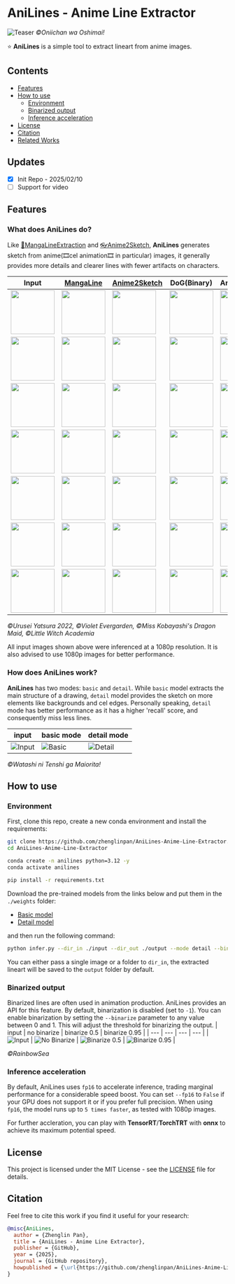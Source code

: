 # AniLines - Anime Line Extractor

![Teaser](./assets/gifs/teaser.gif)
*©Oniichan wa Oshimai!*

⭐ **AniLines** is a simple tool to extract lineart from anime images. 

## Contents
- [Features](#features)
- [How to use](#how-to-use)
  - [Environment](#environment)
  - [Binarized output](#Binarization)
  - [Inference acceleration](#inference-acceleration)
- [License](#license)
- [Citation](#citation)
- [Related Works](#related-works)


## Updates
- [x] Init Repo - 2025/02/10
- [ ] Support for video

## Features
### What does AniLines do?

Like [🚀MangaLineExtraction](https://github.com/ljsabc/MangaLineExtraction_PyTorch) and [👓Anime2Sketch](https://github.com/Mukosame/Anime2Sketch), **AniLines** generates sketch from anime(🎞️cel animation🎞️ in particular) images, it generally provides more details and clearer lines with fewer artifacts on characters. 

| Input | [MangaLine](https://github.com/ljsabc/MangaLineExtraction_PyTorch) | [Anime2Sketch](https://github.com/Mukosame/Anime2Sketch) | DoG(Binary) | AniLines(Basic) | AniLines(Detail) |
| --- | --- | --- | --- | --- | --- |
| <img src="./assets/imgs/input/img1.jpg" width="100"/> | <img src="./assets/imgs/mangaline/img1.jpg" width="100"/> | <img src="./assets/imgs/anime2sketch/img1.jpg" width="100"/> | <img src="./assets/imgs/dog/img1.jpg" width="100"/> | <img src="./assets/imgs/anilines_basic/img1.jpg" width="100"/> | <img src="./assets/imgs/anilines_detail/img1.jpg" width="100"/> |
| <img src="./assets/imgs/input/img2.jpg" width="100"/> | <img src="./assets/imgs/mangaline/img2.jpg" width="100"/> | <img src="./assets/imgs/anime2sketch/img2.jpg" width="100"/> | <img src="./assets/imgs/dog/img2.jpg" width="100"/> | <img src="./assets/imgs/anilines_basic/img2.jpg" width="100"/> | <img src="./assets/imgs/anilines_detail/img2.jpg" width="100"/> |
| <img src="./assets/imgs/input/img4.jpg" width="100"/> | <img src="./assets/imgs/mangaline/img4.jpg" width="100"/> | <img src="./assets/imgs/anime2sketch/img4.jpg" width="100"/> | <img src="./assets/imgs/dog/img4.jpg" width="100"/> | <img src="./assets/imgs/anilines_basic/img4.jpg" width="100"/> | <img src="./assets/imgs/anilines_detail/img4.jpg" width="100"/> |
| <img src="./assets/imgs/input/img6.jpg" width="100"/> | <img src="./assets/imgs/mangaline/img6.jpg" width="100"/> | <img src="./assets/imgs/anime2sketch/img6.jpg" width="100"/> | <img src="./assets/imgs/dog/img6.jpg" width="100"/> | <img src="./assets/imgs/anilines_basic/img6.jpg" width="100"/> | <img src="./assets/imgs/anilines_detail/img6.jpg" width="100"/> |
| <img src="./assets/imgs/input/img7.jpg" width="100"/> | <img src="./assets/imgs/mangaline/img7.jpg" width="100"/> | <img src="./assets/imgs/anime2sketch/img7.jpg" width="100"/> | <img src="./assets/imgs/dog/img7.jpg" width="100"/> | <img src="./assets/imgs/anilines_basic/img7.jpg" width="100"/> | <img src="./assets/imgs/anilines_detail/img7.jpg" width="100"/> |
| <img src="./assets/imgs/input/img8.jpg" width="100"/> | <img src="./assets/imgs/mangaline/img8.jpg" width="100"/> | <img src="./assets/imgs/anime2sketch/img8.jpg" width="100"/> | <img src="./assets/imgs/dog/img8.jpg" width="100"/> | <img src="./assets/imgs/anilines_basic/img8.jpg" width="100"/> | <img src="./assets/imgs/anilines_detail/img8.jpg" width="100"/> |
| <img src="./assets/imgs/input/img9.jpg" width="100"/> | <img src="./assets/imgs/mangaline/img9.jpg" width="100"/> | <img src="./assets/imgs/anime2sketch/img9.jpg" width="100"/> | <img src="./assets/imgs/dog/img9.jpg" width="100"/> | <img src="./assets/imgs/anilines_basic/img9.jpg" width="100"/> | <img src="./assets/imgs/anilines_detail/img9.jpg" width="100"/> |


*©Urusei Yatsura 2022, ©Violet Evergarden, ©Miss Kobayashi's Dragon Maid, ©Little Witch Academia*

All input images shown above were inferenced at a 1080p resolution. It is also advised to use 1080p images for better performance.

### How does AniLines work?

**AniLines** has two modes: `basic` and `detail`. While `basic` model extracts the main structure of a drawing, `detail` model provides the sketch on more elements like backgrounds and cel edges. Personally speaking, `detail` mode has better performance as it has a higher 'recall' score, and consequently miss less lines.

| input | basic mode | detail mode |
| --- | --- | --- |
| ![Input](./assets/imgs/input/img3.jpg) | ![Basic](./assets/imgs/anilines_basic/img3.jpg) | ![Detail](./assets/imgs/anilines_detail/img3.jpg) |

*©Watashi ni Tenshi ga Maiorita!*


## How to use
### Environment

First, clone this repo, create a new conda environment and install the requirements:

```bash
git clone https://github.com/zhenglinpan/AniLines-Anime-Line-Extractor.git
cd AniLines-Anime-Line-Extractor

conda create -n anilines python=3.12 -y
conda activate anilines

pip install -r requirements.txt
```

Download the pre-trained models from the links below and put them in the `./weights` folder:
- [Basic model](https://drive.google.com/file/d/14Bp8mbQAbiR1rQrEsFp-uNdOou8hoCFr/view?usp=sharing)
- [Detail model](https://drive.google.com/file/d/12U1Mwlonoipk2Yvr12mNaFB30foy420o/view?usp=sharing)

and then run the following command:

```bash
python infer.py --dir_in ./input --dir_out ./output --mode detail --binarize -1 --fp16 True --device cuda:0
```

You can either pass a single image or a folder to `dir_in`, the extracted lineart will be saved to the `output` folder by default.

### Binarized output
Binarized lines are often used in animation production. AniLines provides an API for this feature. By default, binarization is disabled (set to `-1`). You can enable binarization by setting the `--binarize` parameter to any value between 0 and 1. This will adjust the threshold for binarizing the output.
| input | no binarize | binarize 0.5 | binarize 0.95 |
| --- | --- | --- | --- |
| ![Input](./assets/imgs/binarize/input.jpg) | ![No Binarize](./assets/imgs/binarize/no_binary.jpg) | ![Binarize 0.5](./assets/imgs/binarize/binary_50.jpg) | ![Binarize 0.95](./assets/imgs/binarize/binary_95.jpg) |

*©RainbowSea*

### Inference acceleration
By default, AniLines uses `fp16` to accelerate inference, trading marginal performance for a considerable speed boost. You can set `--fp16` to `False` if your GPU does not support it or if you prefer full precision. When using `fp16`, the model runs up to `5 times faster`, as tested with 1080p images.

For further accleration, you can play with **TensorRT**/**TorchTRT** with **onnx** to achieve its maximum potential speed.


## License
This project is licensed under the MIT License - see the [LICENSE](LICENSE) file for details.

## Citation
Feel free to cite this work if you find it useful for your research:

```bibtex
@misc{AniLines,
  author = {Zhenglin Pan},
  title = {AniLines - Anime Line Extractor},
  publisher = {GitHub},
  year = {2025},
  journal = {GitHub repository},
  howpublished = {\url{https://github.com/zhenglinpan/AniLines-Anime-Line-Extractor}}
}

